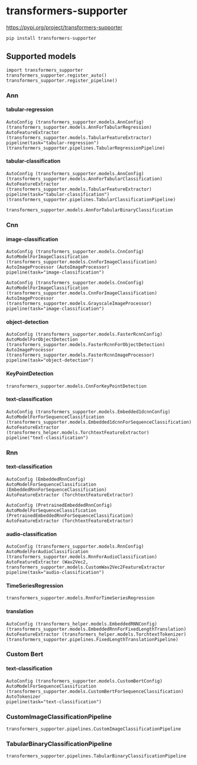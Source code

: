 # transformers-supporter

https://pypi.org/project/transformers-supporter
```
pip install transformers-supporter
```

## Supported models

```
import transformers_supporter
transformers_supporter.register_auto()
transformers_supporter.register_pipeline()
```

### Ann


#### tabular-regression

```
AutoConfig (transformers_supporter.models.AnnConfig)
(transformers_supporter.models.AnnForTabularRegression)
AutoFeatureExtractor (transformers_supporter.models.TabularFeatureExtractor)
pipeline(task="tabular-regression") (transformers_supporter.pipelines.TabularRegressionPipeline)
```

#### tabular-classification

```
AutoConfig (transformers_supporter.models.AnnConfig)
(transformers_supporter.models.AnnForTabularClassification)
AutoFeatureExtractor (transformers_supporter.models.TabularFeatureExtractor)
pipeline(task="tabular-classification") (transformers_supporter.pipelines.TabularClassificationPipeline)
```


```
transformers_supporter.models.AnnForTabularBinaryClassification
```

### Cnn

#### image-classification

```
AutoConfig (transformers_supporter.models.CnnConfig)
AutoModelForImageClassification (transformers_supporter.models.CnnForImageClassification)
AutoImageProcessor (AutoImageProcessor)
pipeline(task="image-classification")
```

```
AutoConfig (transformers_supporter.models.CnnConfig)
AutoModelForImageClassification (transformers_supporter.models.CnnForImageClassification)
AutoImageProcessor (transformers_supporter.models.GrayscaleImageProcessor)
pipeline(task="image-classification")
```

#### object-detection

```
AutoConfig (transformers_supporter.models.FasterRcnnConfig)
AutoModelForObjectDetection (transformers_supporter.models.FasterRcnnForObjectDetection)
AutoImageProcessor (transformers_supporter.models.FasterRcnnImageProcessor)
pipeline(task="object-detection")
```

#### KeyPointDetection
```
transformers_supporter.models.CnnForKeyPointDetection
```

#### text-classification

```
AutoConfig (transformers_supporter.models.Embedded1dcnnConfig)
AutoModelForForSequenceClassification (transformers_supporter.models.Embedded1dcnnForSequenceClassification)
AutoFeatureExtractor (transformers_helper.models.TorchtextFeatureExtractor)
pipeline("text-classification")
```

### Rnn

#### text-classification

```
AutoConfig (EmbeddedRnnConfig)
AutoModelForSequenceClassification (EmbeddedRnnForSequenceClassification)
AutoFeatureExtractor (TorchtextFeatureExtractor)
```

```
AutoConfig (PretrainedEmbeddedRnnConfig)
AutoModelForSequenceClassification (PretrainedEmbeddedRnnForSequenceClassification)
AutoFeatureExtractor (TorchtextFeatureExtractor)
```

#### audio-classification

```
AutoConfig (transformers_supporter.models.RnnConfig)
AutoModelForAudioClassification (transformers_supporter.models.RnnForAudioClassification)
AutoFeatureExtractor (Wav2Vec2, transformers_supporter.models.CustomWav2Vec2FeatureExtractor
pipeline(task="audio-classification")
```

#### TimeSeriesRegression

```
transformers_supporter.models.RnnForTimeSeriesRegression
```

#### translation

```
AutoConfig (transformers_helper.models.EmbeddedRNNConfig)
(transformers_supporter.models.EmbeddedRnnForFixedLengthTranslation)
AutoFeatureExtractor (transformers_helper.models.TorchtextTokenizer)
(transformers_supporter.pipelines.FixedLengthTranslationPipeline)
```

### Custom Bert

#### text-classification

```
AutoConfig (transformers_supporter.models.CustomBertConfig)
AutoModelForSequenceClassification (transformers_supporter.models.CustomBertForSequenceClassification)
AutoTokenizer
pipeline(task="text-classification")
```



### CustomImageClassificationPipeline

```
transformers_supporter.pipelines.CustomImageClassificationPipeline
```

### TabularBinaryClassificationPipeline

```
transformers_supporter.pipelines.TabularBinaryClassificationPipeline
```

